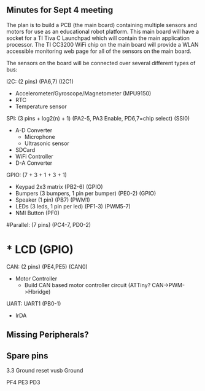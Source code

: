 Minutes for Sept 4 meeting
--------------------------

The plan is to build a PCB (the main board) containing multiple sensors and motors for use as an educational robot platform.
This main board will have a socket for a TI Tiva C Launchpad which will contain the main application processor. The TI CC3200
WiFi chip on the main board will provide a WLAN accessible monitoring web page for all of the sensors on the main board.

The sensors on the board will be connected over several different types of bus:

I2C: (2 pins) (PA6,7) (I2C1)
 * Accelerometer/Gyroscope/Magnetometer (MPU9150)
 * RTC
 * Temperature sensor

SPI: (3 pins + log2(n) + 1) (PA2-5, PA3 Enable, PD6,7=chip select) (SSI0)
 * A-D Converter
    * Microphone
    * Ultrasonic sensor
 * SDCard
 * WiFi Controller
 * D-A Converter

GPIO: (7 + 3 + 1 + 3 + 1)
 * Keypad 2x3 matrix (PB2-6) (GPIO)
 * Bumpers (3 bumpers, 1 pin per bumper) (PE0-2) (GPIO)
 * Speaker (1 pin) (PB7) (PWM1)
 * LEDs (3 leds, 1 pin per led) (PF1-3) (PWM5-7)
 * NMI Button (PF0)

#Parallel: (7 pins) (PC4-7, PD0-2)
# * LCD (GPIO)

CAN: (2 pins) (PE4,PE5) (CAN0)
 * Motor Controller
   * Build CAN based motor controller circuit (ATTiny? CAN->PWM->Hbridge)

UART: UART1 (PB0-1)
 * IrDA

Missing Peripherals?
--------------------




Spare pins
----------

3.3
Ground
reset
vusb
Ground

PF4
PE3
PD3

